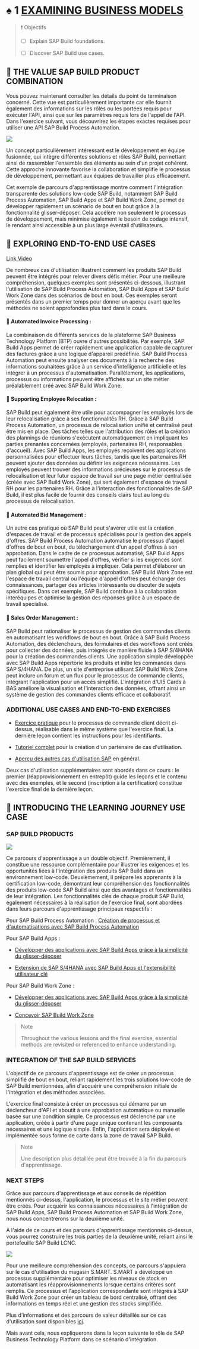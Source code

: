 # ♠ 1 [EXAMINING BUSINESS MODELS](https://learning.sap.com/learning-journeys/experiencing-end-to-end-sap-build/exploring-sap-build-end-to-end-scenarios)

> :exclamation: Objectifs
>
> - [ ] Explain SAP Build foundations.
>
> - [ ] Discover SAP Build use cases.

## :closed_book: THE VALUE SAP BUILD PRODUCT COMBINATION

Vous pouvez maintenant consulter les détails du point de terminaison concerné. Cette vue est particulièrement importante car elle fournit également des informations sur les rôles ou les portées requis pour exécuter l'API, ainsi que sur les paramètres requis lors de l'appel de l'API. Dans l'exercice suivant, vous découvrirez les étapes exactes requises pour utiliser une API SAP Build Process Automation.

![](./RESSOURCES/U1L1.png)

Un concept particulièrement intéressant est le développement en équipe fusionnée, qui intègre différentes solutions et rôles SAP Build, permettant ainsi de rassembler l'ensemble des éléments au sein d'un projet cohérent. Cette approche innovante favorise la collaboration et simplifie le processus de développement, permettant aux équipes de travailler plus efficacement.

Cet exemple de parcours d'apprentissage montre comment l'intégration transparente des solutions low-code SAP Build, notamment SAP Build Process Automation, SAP Build Apps et SAP Build Work Zone, permet de développer rapidement un scénario de bout en bout grâce à la fonctionnalité glisser-déposer. Cela accélère non seulement le processus de développement, mais minimise également le besoin de codage intensif, le rendant ainsi accessible à un plus large éventail d'utilisateurs.

## :closed_book: EXPLORING END-TO-END USE CASES

[Link Video](https://learning.sap.com/learning-journeys/experiencing-end-to-end-sap-build/exploring-sap-build-end-to-end-scenarios)

De nombreux cas d'utilisation illustrent comment les produits SAP Build peuvent être intégrés pour relever divers défis métier. Pour une meilleure compréhension, quelques exemples sont présentés ci-dessous, illustrant l'utilisation de SAP Build Process Automation, SAP Build Apps et SAP Build Work Zone dans des scénarios de bout en bout. Ces exemples seront présentés dans un premier temps pour donner un aperçu avant que les méthodes ne soient approfondies plus tard dans le cours.

#### :small_red_triangle_down: Automated Invoice Processing :

La combinaison de différents services de la plateforme SAP Business Technology Platform (BTP) ouvre d'autres possibilités. Par exemple, SAP Build Apps permet de créer rapidement une application capable de capturer des factures grâce à une logique d'appareil prédéfinie. SAP Build Process Automation peut ensuite analyser ces documents à la recherche des informations souhaitées grâce à un service d'intelligence artificielle et les intégrer à un processus d'automatisation. Parallèlement, les applications, processus ou informations peuvent être affichés sur un site métier préalablement créé avec SAP Build Work Zone.

#### :small_red_triangle_down: Supporting Employee Relocation :

SAP Build peut également être utile pour accompagner les employés lors de leur relocalisation grâce à ses fonctionnalités RH. Grâce à SAP Build Process Automation, un processus de relocalisation unifié et centralisé peut être mis en place. Des tâches telles que l'attribution des rôles et la création des plannings de réunions s'exécutent automatiquement en impliquant les parties prenantes concernées (employés, partenaires RH, responsables d'accueil). Avec SAP Build Apps, les employés reçoivent des applications personnalisées pour effectuer leurs tâches, tandis que les partenaires RH peuvent ajouter des données ou définir les exigences nécessaires. Les employés peuvent trouver des informations précieuses sur le processus de relocalisation et leur futur espace de travail sur une page métier centralisée (créée avec SAP Build Work Zone), qui sert également d'espace de travail RH pour les partenaires RH. Grâce à l'interaction des fonctionnalités de SAP Build, il est plus facile de fournir des conseils clairs tout au long du processus de relocalisation.

#### :small_red_triangle_down: Automated Bid Management :

Un autre cas pratique où SAP Build peut s'avérer utile est la création d'espaces de travail et de processus spécialisés pour la gestion des appels d'offres. SAP Build Process Automation automatise le processus d'appel d'offres de bout en bout, du téléchargement d'un appel d'offres à son approbation. Dans le cadre de ce processus automatisé, SAP Build Apps peut facilement soumettre l'appel d'offres, vérifier si les exigences sont remplies et identifier les employés à impliquer. Cela permet d'élaborer un plan global qui peut être soumis pour approbation. SAP Build Work Zone est l'espace de travail central où l'équipe d'appel d'offres peut échanger des connaissances, partager des articles intéressants ou discuter de sujets spécifiques. Dans cet exemple, SAP Build contribue à la collaboration interéquipes et optimise la gestion des réponses grâce à un espace de travail spécialisé.

#### :small_red_triangle_down: Sales Order Management :

SAP Build peut rationaliser le processus de gestion des commandes clients en automatisant les workflows de bout en bout. Grâce à SAP Build Process Automation, des déclencheurs, des formulaires et des workflows sont créés pour collecter des données, puis intégrés de manière fluide à SAP S/4HANA pour la création des commandes clients. Une application simple développée avec SAP Build Apps répertorie les produits et initie les commandes dans SAP S/4HANA. De plus, un site d'entreprise utilisant SAP Build Work Zone peut inclure un forum et un flux pour le processus de commande clients, intégrant l'application pour un accès simplifié. L'intégration d'UI5 Cards à BAS améliore la visualisation et l'interaction des données, offrant ainsi un système de gestion des commandes clients efficace et collaboratif.

### ADDITIONAL USE CASES AND END-TO-END EXERCISES

- [Exercice pratique](https://trials.cfapps.eu10-004.hana.ondemand.com/) pour le processus de commande client décrit ci-dessus, réalisable dans le même système que l'exercice final. La dernière leçon contient les instructions pour les identifiants.

- [Tutoriel complet](https://developers.sap.com/group.sap-build-use-case-buddy.html) pour la création d'un partenaire de cas d'utilisation.

- [Aperçu des autres cas d'utilisation SAP](https://www.sap.com/products/technology-platform/use-cases.html?sort=latest_desc) en général.

Deux cas d'utilisation supplémentaires sont abordés dans ce cours : le premier (réapprovisionnement en entrepôt) guide les leçons et le contenu avec des exemples, et le second (inscription à la certification) constitue l'exercice final de la dernière leçon.

## :closed_book: INTRODUCING THE LEARNING JOURNEY USE CASE

### SAP BUILD PRODUCTS

![](./RESSOURCES/L2_SAP_BUILD.png)

Ce parcours d'apprentissage a un double objectif. Premièrement, il constitue une ressource complémentaire pour illustrer les exigences et les opportunités liées à l'intégration des produits SAP Build dans un environnement low-code. Deuxièmement, il prépare les apprenants à la certification low-code, démontrant leur compréhension des fonctionnalités des produits low-code SAP Build ainsi que des avantages et fonctionnalités de leur intégration. Les fonctionnalités clés de chaque produit SAP Build, également nécessaires à la réalisation de l'exercice final, sont abordées dans leurs parcours d'apprentissage principaux respectifs :

Pour SAP Build Process Automation : [Création de processus et d'automatisations avec SAP Build Process Automation](https://learning.sap.com/learning-journeys/create-processes-and-automations-with-sap-build-process-automation)

Pour SAP Build Apps :

- [Développer des applications avec SAP Build Apps grâce à la simplicité du glisser-déposer](https://learning.sap.com/learning-journeys/develop-apps-with-sap-build-apps-using-drag-and-drop-simplicity)

- [Extension de SAP S/4HANA avec SAP Build Apps et l'extensibilité utilisateur clé](https://learning.sap.com/learning-journeys/extending-sap-s-4hana-with-sap-build-apps-and-key-user-extensibility)

Pour SAP Build Work Zone :

- [Développer des applications avec SAP Build Apps grâce à la simplicité du glisser-déposer](https://learning.sap.com/learning-journeys/develop-apps-with-sap-build-apps-using-drag-and-drop-simplicity)

- [Concevoir SAP Build Work Zone](https://learning.sap.com/learning-journeys/designing-sap-build-work-zone)

> Note
>
> Throughout the various lessons and the final exercise, essential methods are revisited or referenced to enhance understanding.

### INTEGRATION OF THE SAP BUILD SERVICES

L'objectif de ce parcours d'apprentissage est de créer un processus simplifié de bout en bout, reliant rapidement les trois solutions low-code de SAP Build mentionnées, afin d'acquérir une compréhension initiale de l'intégration et des méthodes associées.

L'exercice final consiste à créer un processus qui démarre par un déclencheur d'API et aboutit à une approbation automatique ou manuelle basée sur une condition simple. Ce processus est déclenché par une application, créée à partir d'une page unique contenant les composants nécessaires et une logique simple. Enfin, l'application sera déployée et implémentée sous forme de carte dans la zone de travail SAP Build.

> Note
>
> Une description plus détaillée peut être trouvée à la fin du parcours d'apprentissage.

### NEXT STEPS

Grâce aux parcours d'apprentissage et aux conseils de répétition mentionnés ci-dessus, l'application, le processus et le site métier peuvent être créés. Pour acquérir les connaissances nécessaires à l'intégration de SAP Build Apps, SAP Build Process Automation et SAP Build Work Zone, nous nous concentrerons sur la deuxième unité.

À l'aide de ce cours et des parcours d'apprentissage mentionnés ci-dessus, vous pourrez construire les trois parties de la deuxième unité, reliant ainsi le portefeuille SAP Build LCNC.

![](./RESSOURCES/U1_SMART.png)

Pour une meilleure compréhension des concepts, ce parcours s'appuiera sur le cas d'utilisation du magasin S.MART. S.MART a développé un processus supplémentaire pour optimiser les niveaux de stock en automatisant les réapprovisionnements lorsque certains critères sont remplis. Ce processus et l'application correspondante sont intégrés à SAP Build Work Zone pour créer un tableau de bord centralisé, offrant des informations en temps réel et une gestion des stocks simplifiée.

Plus d'informations et des parcours de valeur détaillés sur ce cas d'utilisation sont disponibles [ici](https://six-event-companion-app.cfapps.eu10.hana.ondemand.com/btp-experience).

Mais avant cela, nous expliquerons dans la leçon suivante le rôle de SAP Business Technology Platform dans ce scénario d'intégration.
